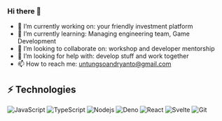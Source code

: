 ### Hi there 👋

- 🔭 I’m currently working on: your friendly investment platform
- 🌱 I’m currently learning: Managing engineering team, Game Development
- 👯 I’m looking to collaborate on: workshop and developer mentorship
- 🤔 I’m looking for help with: develop stuff and work together
- 📫 How to reach me: untungsoandryanto@gmail.com


## ⚡ Technologies

![JavaScript](https://img.shields.io/badge/-JavaScript-black?style=flat-square&logo=javascript)
![TypeScript](https://img.shields.io/badge/-TypeScript-black?style=flat-square&logo=typescript)
![Nodejs](https://img.shields.io/badge/-Nodejs-black?style=flat-square&logo=Node.js)
![Deno](https://img.shields.io/badge/-Deno-black?style=flat-square&logo=deno)
![React](https://img.shields.io/badge/-React-black?style=flat-square&logo=react)
![Svelte](https://img.shields.io/badge/-Svelte-black?style=flat-square&logo=svelte)
![Git](https://img.shields.io/badge/-Git-black?style=flat-square&logo=git)
